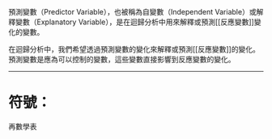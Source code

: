 預測變數（Predictor Variable），也被稱為自變數（Independent Variable）或解釋變數（Explanatory Variable），是在迴歸分析中用來解釋或預測[[反應變數]]變化的變數。

在迴歸分析中，我們希望透過預測變數的變化來解釋或預測[[反應變數]]的變化。預測變數是應為可以控制的變數，這些變數直接影響到反應變數的變化。
- - -
# 符號：
再數學表